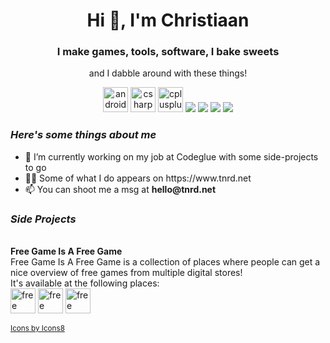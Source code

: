 <h1 align="center">Hi 👋, I'm Christiaan</h1>
<h3 align="center">I make games, tools, software, I bake sweets</h3>
<p align="center">and I dabble around with these things!</p>
<p align="center">
    <img src="https://img.icons8.com/ios/50/000000/android-os.png" alt="android" width="40" height="40"/>
    <img src="https://img.icons8.com/ios/50/000000/c-sharp-logo.png" alt="csharp" width="40" height="40"/>
    <img src="https://img.icons8.com/ios/50/000000/c-plus-plus-logo.png" alt="cplusplus" width="40" height="40" />
    <img src="https://img.icons8.com/ios/50/000000/docker.png"/>
    <img src="https://img.icons8.com/ios/50/000000/git.png"/>
    <img src="https://img.icons8.com/ios/50/000000/kotlin.png"/>
    <img src="https://img.icons8.com/ios/50/000000/unity.png"/>
</p>

<p>
    <h3><i>Here's some things about me</i></h3>
    <ul>
        <li>🔭 I’m currently working on my job at Codeglue with some side-projects to go</li>
        <li>👨‍💻 Some of what I do appears on https://www.tnrd.net</li>
        <li>📫 You can shoot me a msg at <b>hello@tnrd.net</b></li>
    </ul>
</p>

<p align="left">
    <h3><i>Side Projects</i></h3>
    <br>
    <b>Free Game Is A Free Game</b>
    <br>
    Free Game Is A Free Game is a collection of places where people can get a nice overview of free games from multiple digital stores!
    <br>
    It's available at the following places:
    <br>
    <a href="https://freegameisafreegame.com"><img src="https://img.icons8.com/ios/50/000000/internet-explorer.png" alt="free game is a free game website" width="40" height="40"/></a>
    <a href="https://discord.gg/d5yhkn7"><img src="https://img.icons8.com/ios/50/000000/discord-logo.png" alt="free game is a free game discord server" width="40" height="40"/></a>
    <a href="https://twitter.com/fgiafg"><img src="https://img.icons8.com/ios/50/000000/twitter.png" alt="free game is a free game twitter" width="40" height="40"/></a><br>
</p>

<!-- <p align="center">
    <img align="center" src="https://github-readme-stats.vercel.app/api?username=thundernerd&show_icons=true" alt="thundernerd" />
</p> -->

<!-- <p align="center">
    <a href="https://instagram.com/thundernerd" target="blank">
        <img align="center" src="https://img.icons8.com/ios/50/000000/instagram-new.png" alt="thundernerd" height="30" width="30" />
    </a>
    <a href="https://linkedin.com/in/chrusb" target="blank">
        <img align="center" src="https://img.icons8.com/ios/50/000000/linkedin.png" alt="chrusb" height="30" width="30" />
    </a>
    <a href="https://twitter.com/chrusb" target="blank">
        <img align="center" src="https://img.icons8.com/ios/50/000000/twitter.png" alt="chrusb" height="30" width="30" />
    </a>
</p> -->

<sub><a href="https://icons8.com/icon/22981/app-store">Icons by Icons8</a></sub>
